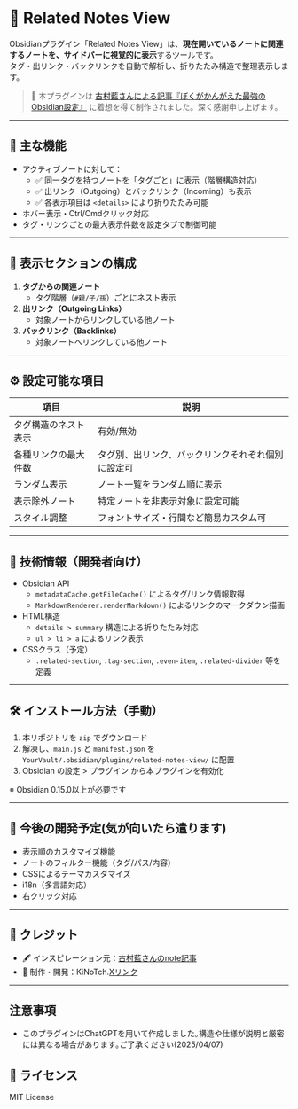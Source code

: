 # 🧭 Related Notes View

Obsidianプラグイン「Related Notes View」は、**現在開いているノートに関連するノートを、サイドバーに視覚的に表示**するツールです。  
タグ・出リンク・バックリンクを自動で解析し、折りたたみ構造で整理表示します。

> 📝 本プラグインは [古村藍さんによる記事『ぼくがかんがえた最強のObsidian設定』](https://note.com/indigo372/n/nae1e72203c5b) に着想を得て制作されました。深く感謝申し上げます。

---

## 🔧 主な機能

- アクティブノートに対して：
  - ✅ 同一タグを持つノートを「タグごと」に表示（階層構造対応）
  - ✅ 出リンク（Outgoing）とバックリンク（Incoming）も表示
  - ✅ 各表示項目は `<details>` により折りたたみ可能
- ホバー表示・Ctrl/Cmdクリック対応
- タグ・リンクごとの最大表示件数を設定タブで制御可能

---

## 📁 表示セクションの構成

1. **タグからの関連ノート**
   - タグ階層（`#親/子/孫`）ごとにネスト表示
2. **出リンク（Outgoing Links）**
   - 対象ノートからリンクしている他ノート
3. **バックリンク（Backlinks）**
   - 対象ノートへリンクしている他ノート

---

## ⚙️ 設定可能な項目

| 項目 | 説明 |
|------|------|
| タグ構造のネスト表示 | 有効/無効 |
| 各種リンクの最大件数 | タグ別、出リンク、バックリンクそれぞれ個別に設定可 |
| ランダム表示 | ノート一覧をランダム順に表示 |
| 表示除外ノート | 特定ノートを非表示対象に設定可能 |
| スタイル調整 | フォントサイズ・行間など簡易カスタム可 |

---

## 📐 技術情報（開発者向け）

- Obsidian API
  - `metadataCache.getFileCache()` によるタグ/リンク情報取得
  - `MarkdownRenderer.renderMarkdown()` によるリンクのマークダウン描画
- HTML構造
  - `details > summary` 構造による折りたたみ対応
  - `ul > li > a` によるリンク表示
- CSSクラス（予定）
  - `.related-section`, `.tag-section`, `.even-item`, `.related-divider` 等を定義

---

## 🛠 インストール方法（手動）

1. 本リポジトリを `zip` でダウンロード
2. 解凍し、`main.js` と `manifest.json` を `YourVault/.obsidian/plugins/related-notes-view/` に配置
3. Obsidian の設定 > プラグイン から本プラグインを有効化

※ Obsidian 0.15.0以上が必要です

---

## 📌 今後の開発予定(気が向いたら遣ります)

- 表示順のカスタマイズ機能
- ノートのフィルター機能（タグ/パス/内容）
- CSSによるテーマカスタマイズ
- i18n（多言語対応）
- 右クリック対応

---

## 🧾 クレジット

- 🖋 インスピレーション元：[古村藍さんのnote記事](https://note.com/indigo372/n/nae1e72203c5b)
- 👤 制作・開発：KiNoTch.[Xリンク](https://x.com/kinokino3310427)

---

## 注意事項

- このプラグインはChatGPTを用いて作成しました｡構造や仕様が説明と厳密には異なる場合があります｡ご了承ください(2025/04/07)

## 🪪 ライセンス

MIT License
